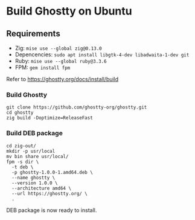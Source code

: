 # Build Ghostty on Ubuntu

## Requirements

- Zig: `mise use --global zig@0.13.0`
- Depencencies: `sudo apt install libgtk-4-dev libadwaita-1-dev git`
- Ruby: `mise use --global ruby@3.3.6`
- FPM: `gem install fpm`

Refer to https://ghostty.org/docs/install/build

### Build Ghostty

```shell
git clone https://github.com/ghostty-org/ghostty.git
cd ghostty
zig build -Doptimize=ReleaseFast
```

### Build DEB package

```shell
cd zig-out/
mkdir -p usr/local
mv bin share usr/local/
fpm -s dir \
  -t deb \
  -p ghostty-1.0.0-1.amd64.deb \
  --name ghostty \
  --version 1.0.0 \
  --architecture amd64 \
  --url https://ghostty.org/ \
  .
```

DEB package is now ready to install.
